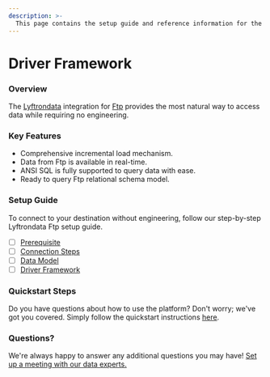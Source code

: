 ```yaml
---
description: >-
  This page contains the setup guide and reference information for the Ftp source connector.
---
```


# Driver Framework

### Overview

The [Lyftrondata](https://www.lyftrondata.com/) integration for [Ftp](None) provides the most natural way to access data while requiring no engineering.

### Key Features

* Comprehensive incremental load mechanism.
* Data from Ftp is available in real-time.&#x20;
* ANSI SQL is fully supported to query data with ease.
* Ready to query Ftp relational schema model.

### Setup Guide

To connect to your destination without engineering, follow our step-by-step Lyftrondata Ftp setup guide.

* [ ] [Prerequisite](../prerequisite.md)
* [ ] [Connection Steps](../connection-steps.md)
* [ ] [Data Model](../data-model/erd.md)
* [ ] [Driver Framework](../driver-framework/)

### Quickstart Steps

Do you have questions about how to use the platform? Don't worry; we've got you covered. Simply follow the quickstart instructions [here](../driver-framework/README.md).

### Questions? <a href="#questions" id="questions"></a>

We're always happy to answer any additional questions you may have! [Set up a meeting with our data experts.](https://www.lyftrondata.com/book-a-meeting/)


